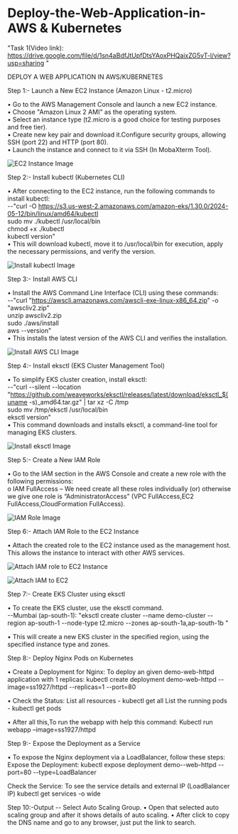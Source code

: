 # Deploy-the-Web-Application-in-AWS & Kubernetes

"Task 1(Video link): https://drive.google.com/file/d/1sn4aBdfJtUpfDtsYAoxPHQaixZG5vT-l/view?usp=sharing "

DEPLOY A WEB APPLICATION IN AWS/KUBERNETES

Step 1:- Launch a New EC2 Instance (Amazon Linux - t2.micro)   

•	Go to the AWS Management Console and launch a new EC2 instance.   
•	Choose "Amazon Linux 2 AMI" as the operating system.  
•	Select an instance type (t2.micro is a good choice for testing purposes and free tier).  
•	Create new key pair and download it.Configure security groups, allowing SSH (port 22) and HTTP (port 80).  
•	Launch the instance and connect to it via SSH (In MobaXterm Tool).  

![EC2 Instance Image](https://github.com/user-attachments/assets/d5594343-6000-4423-a2b6-f03f0a709b6d)

Step 2:- Install kubectl (Kubernetes CLI)

•	After connecting to the EC2 instance, run the following commands to install kubectl:  
   --"curl -O https://s3.us-west-2.amazonaws.com/amazon-eks/1.30.0/2024-05-12/bin/linux/amd64/kubectl  
      sudo mv ./kubectl /usr/local/bin   
      chmod +x ./kubectl  
      kubectl version"   
•	This will download kubectl, move it to /usr/local/bin for execution, apply the necessary permissions, and verify the version.  

 ![Install kubectl Image](https://github.com/user-attachments/assets/7603c1fa-5a53-4832-badb-85f5444f0a51)

Step 3:- Install AWS CLI

•	Install the AWS Command Line Interface (CLI) using these commands:   
   --"curl "https://awscli.amazonaws.com/awscli-exe-linux-x86_64.zip" -o "awscliv2.zip"  
      unzip awscliv2.zip  
      sudo ./aws/install  
      aws --version"  
•	This installs the latest version of the AWS CLI and verifies the installation.

 ![Install AWS CLI Image](https://github.com/user-attachments/assets/04eb062f-fcd5-4d3f-8269-ec454325fa3b)

Step 4:- Install eksctl (EKS Cluster Management Tool)

•	To simplify EKS cluster creation, install eksctl:   
   --"curl --silent --location "https://github.com/weaveworks/eksctl/releases/latest/download/eksctl_$(uname -s)_amd64.tar.gz" | tar xz -C /tmp    
      sudo mv /tmp/eksctl /usr/local/bin    
      eksctl version"    
•	This command downloads and installs eksctl, a command-line tool for managing EKS clusters.
 
![Install eksctl Image](https://github.com/user-attachments/assets/64409869-2ded-48c4-ae03-1ac9f7a29657)

Step 5:- Create a New IAM Role

•	Go to the IAM section in the AWS Console and create a new role with the following permissions:  
  o	IAM FullAccess – We need create all these roles individually (or) otherwise we give one role is “AdministratorAccess” (VPC FullAccess,EC2    FullAccess,CloudFormation FullAccess).   
 
![IAM Role Image](https://github.com/user-attachments/assets/db383e7a-1100-4183-adbc-8bba42a9d24f)

Step 6:- Attach IAM Role to the EC2 Instance 

•	Attach the created role to the EC2 instance used as the management host. This allows the instance to interact with other AWS services.  

![Attach IAM role to EC2 Instance](https://github.com/user-attachments/assets/a4475397-b88f-4f03-b33a-44480594e039)

![Attach IAM to EC2](https://github.com/user-attachments/assets/26b5d7ef-65a3-4f3d-8751-a41a6a8fca6d)

Step 7:- Create EKS Cluster using eksctl 

•	To create the EKS cluster, use the eksctl command.  
   --Mumbai (ap-south-1):
    "eksctl create cluster --name demo-cluster --region ap-south-1 --node-type t2.micro --zones ap-south-1a,ap-south-1b "

•	This will create a new EKS cluster in the specified region, using the specified instance type and zones.
 

 

Step 8:- Deploy Nginx Pods on Kubernetes

•	Create a Deployment for Nginx: To deploy an given demo-web-httpd application with 1 replicas:
kubectl create deployment demo-web-httpd  --image=ss1927/httpd          --replicas=1   --port=80

•	Check the Status:
List all resources - kubectl get all
List the running pods - kubectl get pods

•	After all this,To run the webapp with help this command:
Kubectl run webapp –image=ss1927/httpd
 

Step 9:- Expose the Deployment as a Service

•	To expose the Nginx deployment via a LoadBalancer, follow these steps:
Expose the Deployment: kubectl expose deployment demo--web-httpd    --port=80 --type=LoadBalancer

Check the Service: To see the service details and external IP (LoadBalancer IP)
kubectl get services -o wide

 
 

 

Step 10:-Output -- Select Auto Scaling Group.
•	Open that selected auto scaling group and after it shows details of auto scaling.
•	After click to copy the DNS name and go to any browser, just put the link to search.
 

 

 

